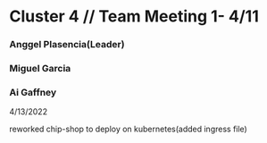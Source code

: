 # Cluster 4   // Team Meeting 1- 4/11

### Anggel Plasencia(Leader)

### Miguel Garcia

### Ai Gaffney

4/13/2022

reworked chip-shop to deploy on kubernetes(added ingress file)
 
